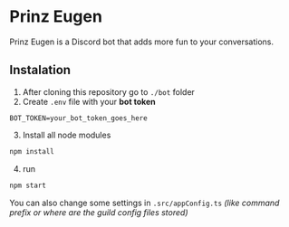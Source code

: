 # Prinz Eugen
Prinz Eugen is a Discord bot that adds more fun to your conversations.

## Instalation
1. After cloning this repository go to `./bot` folder
2. Create `.env` file with your **bot token**
```env
BOT_TOKEN=your_bot_token_goes_here
```
3. Install all node modules
```bash
npm install
```
4. run
```bash
npm start
```
You can also change some settings in `.src/appConfig.ts` _(like command prefix or where are the guild config files stored)_
